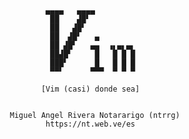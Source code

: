



                 ▄▄▄▄   ▄▄▄▄
                  ██    ▟█▘
                  ██   ▟█▘
                  ██  ▟█▘   ▄
                  ██ ▟█▘   ▄▄  ▗▖▄▖▄▖
                  ██▟█▘     █   █ █ █
                  ███▘      █   █ █ █
                  ▀▀▘      ▀▀▀  ▀ ▀ ▀

                [Vim (casi) donde sea]


         Miguel Angel Rivera Notararigo (ntrrg)
                 https://nt.web.ve/es


